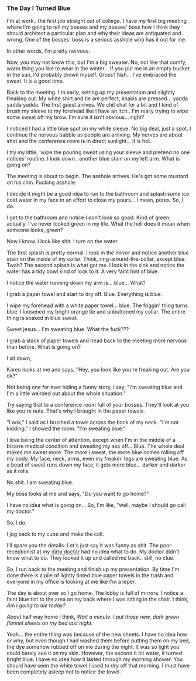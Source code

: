 ### The Day I Turned Blue

I'm at work.. the first job straight out of college. I have my first big
meeting where I'm going to tell my bosses and my bosses' boss how I
think they should architect a particular plan and why their ideas are
antiquated and wrong. One of the bosses' boss is a serious asshole who
has it out for me.

In other words, I'm pretty nervous.

Now, you may not know this, but I'm a big sweater. No, not like that
comfy, warm thing you like to wear in the winter... If you put me in an
empty bucket in the sun, I'd probably drown myself. Gross? Nah... I've
embraced the sweat. It is a good time.

Back to the meeting. I'm early, setting up my presentation and slightly
freaking out. My white shirt and tie are perfect, khakis are pressed...
yadda yadda yadda. The first guest arrives. We chit chat for a bit and I
kind of brush my sleeve to my forehead like I have an itch.. I'm really
trying to wipe some sweat off my brow. I'm sure it isn't obvious...
right?

I noticed I had a little blue spot on my white sleeve. No big deal, just
a spot. I continue the nervous babble as people are arriving. My nerves
are about shot and the conference room is in direct sunlight... it is
hot.

I try my little, 'wipe the pouring sweat using your sleeve and pretend
no one notices' routine. I look down.. another blue stain on my left
arm. What is going on?

The meeting is about to begin. The asshole arrives. He's got some
mustard on his chin. Fucking asshole.

I decide it might be a good idea to run to the bathroom and splash some
ice cold water in my face in an effort to close my pours... I mean,
pores. So, I do.

I get to the bathroom and notice I don't look so good. Kind of green,
actually. I've never looked green in my life. What the hell does it mean
when someone looks, *green*?

Now I know. I look like shit. I turn on the water.

The first splash is pretty normal. I look in the mirror and notice
another blue stain on the inside of my collar. Think,
ring-around-the-collar, except blue. Twah? The second splash is what got
me. I look in the sink and notice the water has a tidy bowl kind of look
to it. A very faint hint of blue.

I notice the water running down my arm is... blue... What?

I grab a paper towel and start to dry off. Blue. Everything is blue.

I wipe my forehead with a white paper towel... blue. The friggin' thing
turns blue. I loosened my bright orange tie and unbuttoned my collar.
The entire thing is soaked in blue sweat.

Sweet jesus... I'm sweating blue. What the fuck???

I grab a stack of paper towels and head back to the meeting more nervous
than before. What is going on?

I sit down,

Karen looks at me and says, "Hey, you look like you're freaking out. Are
you ok?"

Not being one for ever hiding a funny story, I say, "I'm sweating blue
and I'm a little weirded out about the whole situation."

Try saying that to a conference room full of your bosses. They'll look
at you like you're nuts. That's why I brought in the paper towels.

"Look," I said as I brushed a towel across the back of my neck. "I'm not
kidding." I showed the room. "I'm sweating blue."

I love being the center of attention, except when I'm in the middle of a
bizarre medical condition and sweating my ass off... Blue. The whole
deal makes me sweat more. The more I sweat, the more blue comes rolling
off my body. My face, neck, arms, even my freakin' legs are sweating
blue. As a bead of sweat runs down my face, it gets more blue... darker
and darker as it rolls.

No shit. I am sweating blue.

My boss looks at me and says, "Do you want to go home?"

I have no idea what is going on... So, I'm like, "well, maybe I should
go call my doctor."

So, I do.

I jog back to my cube and make the call.

I'll spare you the details. Let's just say it was funny as shit. The
poor receptionist at my [dirty doctor](dirtyDoctor.html) had no idea
what to do. My doctor didn't know what to do. They looked it up and
called me back.. still, no clue.

So, I run back to the meeting and finish up my presentation. By time I'm
done there is a pile of lightly tinted blue paper towels in the trash
and everyone in my office is looking at me like I'm a leper.

The day is about over so I go home. The lobby is full of mirrors. I
notice a faint blue tint to the area on my back where I was sitting in
the chair. I think, *Am I going to die today?*

About half way home I think, *Wait a minute. I put those new, dark green
flannel sheets on my bed last night.*

Yeah... the entire thing was because of the new sheets. I have no idea
how or why, but even though I had washed them before putting them on my
bed, the dye somehow rubbed off on me during the night. It was so light
you could barely see it on my skin. However, the second it hit water, it
turned bright blue. I have no idea how it lasted through my morning
shower. You should have seen the white towel I used to dry off that
morning. I must have been completely asleep not to notice the towel.
